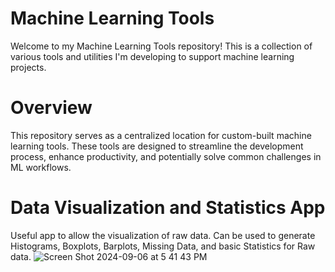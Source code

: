 
# Machine Learning Tools
Welcome to my Machine Learning Tools repository! This is a collection of various tools and utilities I'm developing to support machine learning projects.

# Overview
This repository serves as a centralized location for custom-built machine learning tools. These tools are designed to streamline the development process, enhance productivity, and potentially solve common challenges in ML workflows.

# Data Visualization and Statistics App
Useful app to allow the visualization of raw data. Can be used to generate Histograms, Boxplots, Barplots, Missing Data, and basic Statistics for Raw data. 
![Screen Shot 2024-09-06 at 5 41 43 PM](https://github.com/user-attachments/assets/245e272a-0031-4818-b015-029784df0022)
